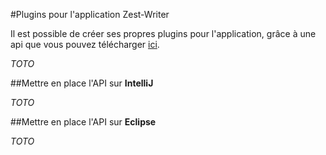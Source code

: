 #Plugins pour l'application Zest-Writer

Il est possible de créer ses propres plugins pour l'application, grâce à une api que vous pouvez télécharger [ici]().

*TOTO*

##Mettre en place l'API sur **IntelliJ**

*TOTO*

##Mettre en place l'API sur **Eclipse**

*TOTO*